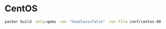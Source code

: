 # CentOS

```bash
packer build -only=qemu -var "headless=false" -var-file conf/centos-80.json centos8-qemu.json
```

